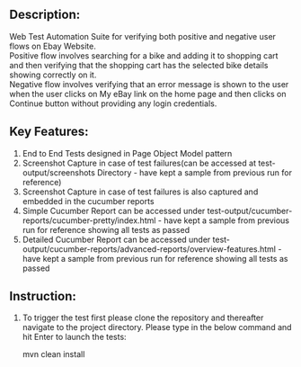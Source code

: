 ## Description:
Web Test Automation Suite for verifying both positive and negative user flows on Ebay Website.<br />
Positive flow involves searching for a bike and adding it to shopping cart and then verifying that the shopping cart has the selected bike details showing correctly on it.<br />
Negative flow involves verifying that an error message is shown to the user when the user clicks on My eBay link on the home page and then clicks on Continue button without providing any login credentials.

## Key Features:
1. End to End Tests designed in Page Object Model pattern
1. Screenshot Capture in case of test failures(can be accessed at test-output/screenshots Directory - have kept a sample from previous run for reference)
1. Screenshot Capture in case of test failures is also captured and embedded in the cucumber reports
1. Simple Cucumber Report can be accessed under test-output/cucumber-reports/cucumber-pretty/index.html - have kept a sample from previous run for reference showing all tests as passed
1. Detailed Cucumber Report can be accessed under test-output/cucumber-reports/advanced-reports/overview-features.html - have kept a sample from previous run for reference showing all tests as passed
 
 
## Instruction:
1. To trigger the test first please clone the repository and  thereafter navigate to the project directory.
 Please type in the below command and hit Enter to launch the tests:
 
   mvn clean install
 

